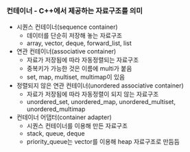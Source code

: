 ### 컨테이너 - C++에서 제공하는 자료구조를 의미
- 시퀀스 컨테이너(sequence container)
  - 데이터를 단순히 저장해 놓는 자료구조
  - array, vector, deque, forward_list, list
- 연관 컨테이너(associative container)
  - 자료가 저장됨에 따라 자동정렬되는 자료구조
  - 중복키가 가능한 것은 이름에 multi가 붙음
  - set, map, multiset, multimap이 있음
- 정렬되지 않은 연관 컨테이너(unordered associative container)
  - 자료가 저장됨에 따라 자동정렬이 되지 않는 자료구조
  - unordered_set, unordered_map, unordered_multiset, unordered_multimap
- 컨테이너 어댑터(container adapter)
  - 시퀀스 컨테이너를 이용해 만든 자료구조
  - stack, queue, deque
  - priority_queue는 vector를 이용해 heap 자료구조로 만듬듬